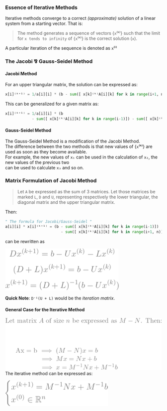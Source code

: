 ### Essence of Iterative Methods
Iterative methods converge to a correct *(approximate)* solution of a linear system from a starting vector. That is:  
> The method generates a sequence of vectors {`x`⁽ᵏ⁾} 
such that the limit for `x tends to infinity` of {`x`⁽ᵏ⁾} is the correct solution (`x`).  

A particular iteration of the sequence is denoted as `x`⁽ⁱ⁾
### The Jacobi ⅋ Gauss-Seidel Method
#### Jacobi Method
For an upper triangular matrix, the solution can be expressed as:  
```python
x[i]⁽ᵏ⁺¹⁾ = 1/a[i][i] * (b - sum([ x[k]⁽ᵏ⁾A[i][k] for k in range(i+1, n)]))
```
This can be generalized for a given matrix as:
```python
x[i]⁽ᵏ⁺¹⁾ = 1/a[i][i] * (b
            - sum([ x[k]⁽ᵏ⁾A[i][k] for k in range(i-1)]) - sum([ x[k]⁽ᵏ⁾A[i][k] for k in range(i+1, n)]))
```
#### Gauss-Seidel Method
The Gauss-Seidel Method is a modification of the Jacobi Method.  
The difference between the two methods is that new values of {`x`⁽ᵏ⁾} are used as soon as they become available.  
For example, the new values of `x₁` can be used in the calculation of `x₂`, the new values of the previous two  
can be used to calculate `x₃` and so on.

### Matrix Formulation of Jacobi Method
> Let `A` be expressed as the sum of 3 matrices. Let those matrices be marked `L`, `D` and `U`, 
representing respectively the lower triangular, the diagonal matrix and the upper triangular matrix.  

Then:
```python
" The formula for Jacobi/Gauss-Seidel "
a[i][i] * x[i]⁽ᵏ⁺¹⁾ = (b - sum([ x[k]⁽ᵏ⁾A[i][k] for k in range(i-1)])
                         - sum([ x[k]⁽ᵏ⁾A[i][k] for k in range(i+1, n)]))
```
can be rewritten as  

![dlu](/img/resolution/dlu.png)  

**Quick Note**: `D⁻¹(U + L)` would be the *iteration matrix*.  
#### General Case for the Iterative Method
![iter](/img/resolution/iter.png)  
[]()
The iterative method can be expressed as:  

![equ1](/img/resolution/equ1.png)  
